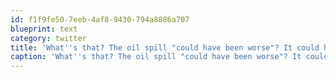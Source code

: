 ```yaml
---
id: f1f9fe50-7eeb-4af8-9430-794a8886a707
blueprint: text
category: twitter
title: 'What''s that? The oil spill "could have been worse"? It could have also been better. ow.ly/budiu'
caption: 'What''s that? The oil spill "could have been worse"? It could have also been better. <a href="http://ow.ly/budiu" title="http://ow.ly/budiu" class="link link_untco">ow.ly/budiu</a>'
---
```

